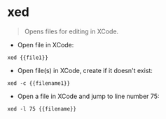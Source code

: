 # xed

> Opens files for editing in XCode.

- Open file in XCode:

`xed {{file1}}`

- Open file(s) in XCode, create if it doesn't exist:

`xed -c {{filename1}}`

- Open a file in XCode and jump to line number 75:

`xed -l 75 {{filename}}`
